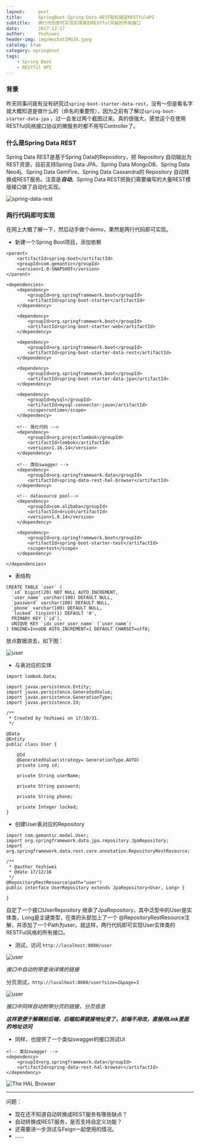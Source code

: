 ```yaml
---
layout:     post
title:      SpringBoot-Spring-Data-REST轻松搞定RESTfulAPI
subtitle:   两行代码即可实现实体类的RESTful风格的所有接口
date:       2017-12-17
author:     Yezhiwei
header-img: img/WechatIMG38.jpeg
catalog: true
category: springboot
tags:
    - Spring Boot
    - RESTful API
---
```


### 背景

昨天同事问我有没有研究过`spring-boot-starter-data-rest`，没有～但是看名字就大概知道是做什么的（命名的重要性），因为之前有了解过`spring-boot-starter-data-jpa` ，过一会发过两个截图过来。真的很强大，感觉这个在使用RESTful风格接口协议的微服务时都不用写Controller了。

### 什么是Spring Data REST 

Spring Data REST是基于Spring Data的Repository，把 Repository 自动输出为REST资源，目前支持Spring Data JPA、Spring Data MongoDB、Spring Data Neo4j、Spring Data GemFire、Spring Data Cassandra的 Repository 自动转换成REST服务。注意是***自动***。Spring Data REST把我们需要编写的大量REST模版接口做了自动化实现。

![spring-data-rest](/img/spring-data-rest-0.png)

### 两行代码即可实现

在网上大概了解一下，然后动手做个demo，果然是两行代码即可实现。

* 新建一个Spring Boot项目，添加依赖

```
<parent>
    <artifactId>spring-boot</artifactId>
    <groupId>com.gemantic</groupId>
    <version>1.0-SNAPSHOT</version>
</parent>

<dependencies>
    <dependency>
        <groupId>org.springframework.boot</groupId>
        <artifactId>spring-boot-starter</artifactId>
    </dependency>

    <dependency>
        <groupId>org.springframework.boot</groupId>
        <artifactId>spring-boot-starter-web</artifactId>
    </dependency>

    <dependency>
        <groupId>org.springframework.boot</groupId>
        <artifactId>spring-boot-starter-data-rest</artifactId>
    </dependency>

    <dependency>
        <groupId>org.springframework.boot</groupId>
        <artifactId>spring-boot-starter-data-jpa</artifactId>
    </dependency>

    <dependency>
        <groupId>mysql</groupId>
        <artifactId>mysql-connector-java</artifactId>
        <scope>runtime</scope>
    </dependency>
    
	<!-- 简化代码 -->
    <dependency>
        <groupId>org.projectlombok</groupId>
        <artifactId>lombok</artifactId>
        <version>1.16.14</version>
    </dependency>
    
	<!-- 类似swagger -->
    <dependency>
        <groupId>org.springframework.data</groupId>
        <artifactId>spring-data-rest-hal-browser</artifactId>
    </dependency>

    <!-- datasource pool-->
    <dependency>
        <groupId>com.alibaba</groupId>
        <artifactId>druid</artifactId>
        <version>1.0.14</version>
    </dependency>

    <dependency>
        <groupId>org.springframework.boot</groupId>
        <artifactId>spring-boot-starter-test</artifactId>
        <scope>test</scope>
    </dependency>

</dependencies>
```

* 表结构

```
CREATE TABLE `user` (
  `id` bigint(20) NOT NULL AUTO_INCREMENT,
  `user_name` varchar(100) DEFAULT NULL,
  `password` varchar(100) DEFAULT NULL,
  `phone` varchar(100) DEFAULT NULL,
  `locked` tinyint(1) DEFAULT '0',
  PRIMARY KEY (`id`),
  UNIQUE KEY `idx_user_user_name` (`user_name`)
) ENGINE=InnoDB AUTO_INCREMENT=1 DEFAULT CHARSET=utf8;

```

放点数据进去，如下图：

![user](/img/spring-data-rest-1.png)

* 与表对应的实体

```
import lombok.Data;

import javax.persistence.Entity;
import javax.persistence.GeneratedValue;
import javax.persistence.GenerationType;
import javax.persistence.Id;

/**
 * Created by Yezhiwei on 17/10/31.
 */

@Data
@Entity
public class User {

    @Id
    @GeneratedValue(strategy= GenerationType.AUTO)
    private Long id;

    private String userName;

    private String password;

    private String phone;

    private Integer locked;
}
```

* 创建User表对应的Repository

```
import com.gemantic.model.User;
import org.springframework.data.jpa.repository.JpaRepository;
import org.springframework.data.rest.core.annotation.RepositoryRestResource;

/**
 * @author Yezhiwei
 * @date 17/12/16
 */
@RepositoryRestResource(path="user")
public interface UserRepository extends JpaRepository<User, Long> {

}
```

自定了一个接口UserRepository 继承了JpaRepository，其中泛型中的User是实体类，Long是主键类型，在类的头部加上了一个 @RepositoryRestResource注解，并添加了一个Path为user。就这样，两行代码即可实现User实体类的RESTFul风格的所有接口。

* 测试，访问 `http://localhost:8080/user`

![user](/img/spring-data-rest-2.png)

*接口中自动附带查询详情的链接*

分页测试，`http://localhost:8080/user?size=2&page=3`

![user](/img/spring-data-rest-3.png)

*接口中同样自动附带分页的链接，分页信息*

***这样更便于解耦前后端，后端如果链接地址变了，前端不用改，直接用Link里面的地址访问***

* 同样，也提供了一个类似swagger的接口测试UI

```
<!-- 类似swagger -->
<dependency>
    <groupId>org.springframework.data</groupId>
    <artifactId>spring-data-rest-hal-browser</artifactId>
</dependency>
```

![The HAL Browser](/img/spring-data-rest-4.png)

***

问题：

* 现在还不知道自动转换成REST服务有哪些缺点？
* 自动转换成REST服务，是否支持自定义功能？
* 还需要进一步测试与Feign一起使用的情况。
* ......











